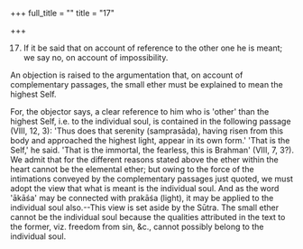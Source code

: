 +++
full_title = ""
title = "17"

+++


17. If it be said that on account of reference to the other one he is meant; we say no, on account of impossibility.

An objection is raised to the argumentation that, on account of complementary passages, the small ether must be explained to mean the highest Self.

For, the objector says, a clear reference to him who is 'other' than the highest Self, i.e. to the individual soul, is contained in the following passage (VIII, 12, 3): 'Thus does that serenity (samprasāda), having risen from this body and approached the highest light, appear in its own form.' 'That is the Self,' he said. 'That is the immortal, the fearless, this is Brahman' (VIII, 7, 3?). We admit that for the different reasons stated above the ether within the heart cannot be the elemental ether; but owing to the force of the intimations conveyed by the complementary passages just quoted, we must adopt the view that what is meant is the individual soul. And as the word 'ākāśa' may be connected with prakāśa (light), it may be applied to the individual soul also.--This view is set aside by the Sūtra. The small ether cannot be the individual soul because the qualities attributed in the text to the former, viz. freedom from sin, &c., cannot possibly belong to the individual soul.

